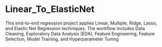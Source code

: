 # Linear_To_ElasticNet
This end-to-end regression project applies Linear, Multiple, Ridge, Lasso, and Elastic Net Regression techniques. The workflow includes Data Cleaning, Exploratory Data Analysis (EDA), Feature Engineering, Feature Selection, Model Training, and Hyperparameter Tuning
